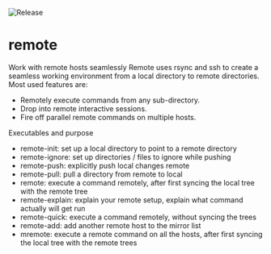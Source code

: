 ![Release](https://github.com/shirshanka/remote/workflows/Create%20Release/badge.svg)

remote
======

Work with remote hosts seamlessly
Remote uses rsync and ssh to create a seamless working environment from a local directory to remote directories. 
Most used features are:
* Remotely execute commands from any sub-directory. 
* Drop into remote interactive sessions.
* Fire off parallel remote commands on multiple hosts.

Executables and purpose
* remote-init: set up a local directory to point to a remote directory
* remote-ignore: set up directories / files to ignore while pushing
* remote-push: explicitly push local changes remote
* remote-pull: pull a directory from remote to local
* remote: execute a command remotely, after first syncing the local tree with the remote tree
* remote-explain: explain your remote setup, explain what command actually will get run
* remote-quick: execute a command remotely, without syncing the trees
* remote-add: add another remote host to the mirror list
* mremote: execute a remote command on all the hosts, after first syncing the local tree with the remote trees
